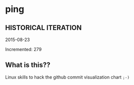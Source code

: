 # ping

## HISTORICAL ITERATION
2015-08-23

Incremented: 279

## What is this?? 
Linux skills to hack the github commit visualization chart `;-)`
